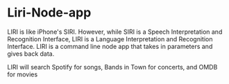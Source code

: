 # Liri-Node-app
LIRI is like iPhone's SIRI. However, while SIRI is a Speech Interpretation and Recognition Interface, LIRI is a Language Interpretation and Recognition Interface. LIRI is a command line node app that takes in parameters and gives back data.


LIRI will search Spotify for songs, Bands in Town for concerts, and OMDB for movies
